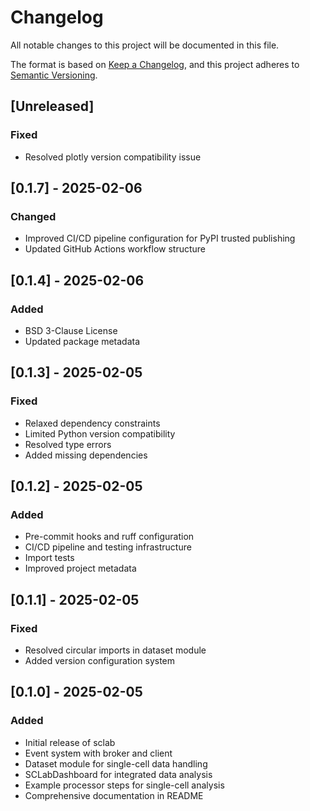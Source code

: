# Changelog

All notable changes to this project will be documented in this file.

The format is based on [Keep a Changelog](https://keepachangelog.com/en/1.0.0/),
and this project adheres to [Semantic Versioning](https://semver.org/spec/v2.0.0.html).

## [Unreleased]
### Fixed
- Resolved plotly version compatibility issue

## [0.1.7] - 2025-02-06
### Changed
- Improved CI/CD pipeline configuration for PyPI trusted publishing
- Updated GitHub Actions workflow structure

## [0.1.4] - 2025-02-06
### Added
- BSD 3-Clause License
- Updated package metadata

## [0.1.3] - 2025-02-05
### Fixed
- Relaxed dependency constraints
- Limited Python version compatibility
- Resolved type errors
- Added missing dependencies

## [0.1.2] - 2025-02-05
### Added
- Pre-commit hooks and ruff configuration
- CI/CD pipeline and testing infrastructure
- Import tests
- Improved project metadata

## [0.1.1] - 2025-02-05
### Fixed
- Resolved circular imports in dataset module
- Added version configuration system

## [0.1.0] - 2025-02-05
### Added
- Initial release of sclab
- Event system with broker and client
- Dataset module for single-cell data handling
- SCLabDashboard for integrated data analysis
- Example processor steps for single-cell analysis
- Comprehensive documentation in README
